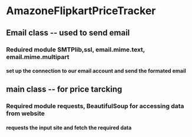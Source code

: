 # AmazoneFlipkartPriceTracker

## Email class -- used to send email
### Reduired module SMTPlib,ssl, email.mime.text, email.mime.multipart

#### set up the connection to our email account and send the formated email

## main class -- for price tarcking
### Required module  requests, BeautifulSoup  for accessing data from website
#### requests the input site and fetch the required data
